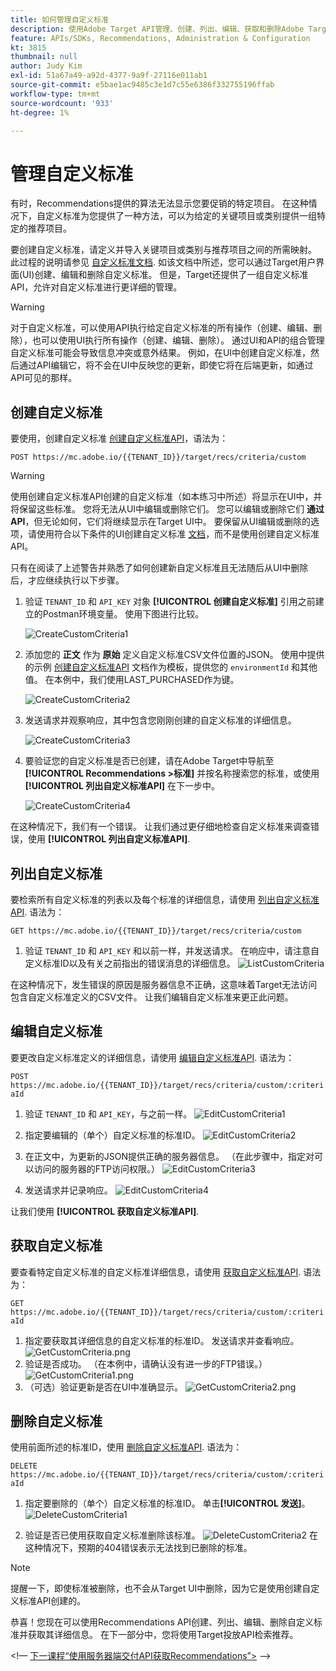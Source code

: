 ```yaml
---
title: 如何管理自定义标准
description: 使用Adobe Target API管理、创建、列出、编辑、获取和删除Adobe Target Recommendations标准所需的步骤。
feature: APIs/SDKs, Recommendations, Administration & Configuration
kt: 3815
thumbnail: null
author: Judy Kim
exl-id: 51a67a49-a92d-4377-9a9f-27116e011ab1
source-git-commit: e5bae1ac9485c3e1d7c55e6386f332755196ffab
workflow-type: tm+mt
source-wordcount: '933'
ht-degree: 1%

---
```


# 管理自定义标准

有时，Recommendations提供的算法无法显示您要促销的特定项目。 在这种情况下，自定义标准为您提供了一种方法，可以为给定的关键项目或类别提供一组特定的推荐项目。

要创建自定义标准，请定义并导入关键项目或类别与推荐项目之间的所需映射。 此过程的说明请参见 [自定义标准文档](https://experienceleague.adobe.com/docs/target/using/recommendations/criteria/recommendations-csv.html). 如该文档中所述，您可以通过Target用户界面(UI)创建、编辑和删除自定义标准。 但是，Target还提供了一组自定义标准API，允许对自定义标准进行更详细的管理。

>[!WARNING]
>
>对于自定义标准，可以使用API执行给定自定义标准的所有操作（创建、编辑、删除），也可以使用UI执行所有操作（创建、编辑、删除）。 通过UI和API的组合管理自定义标准可能会导致信息冲突或意外结果。 例如，在UI中创建自定义标准，然后通过API编辑它，将不会在UI中反映您的更新，即使它将在后端更新，如通过API可见的那样。

## 创建自定义标准

要使用，创建自定义标准 [创建自定义标准API](https://developers.adobetarget.com/api/recommendations/#operation/createCriteriaCustom)，语法为：

`POST https://mc.adobe.io/{{TENANT_ID}}/target/recs/criteria/custom`

>[!WARNING]
>
>使用创建自定义标准API创建的自定义标准（如本练习中所述）将显示在UI中，并将保留这些标准。 您将无法从UI中编辑或删除它们。 您可以编辑或删除它们 **通过API**，但无论如何，它们将继续显示在Target UI中。 要保留从UI编辑或删除的选项，请使用符合以下条件的UI创建自定义标准 [文档](https://experienceleague.adobe.com/docs/target/using/recommendations/criteria/recommendations-csv.html)，而不是使用创建自定义标准API。

只有在阅读了上述警告并熟悉了如何创建新自定义标准且无法随后从UI中删除后，才应继续执行以下步骤。

1. 验证 `TENANT_ID` 和 `API_KEY` 对象 **[!UICONTROL 创建自定义标准]** 引用之前建立的Postman环境变量。 使用下图进行比较。

   ![CreateCustomCriteria1](assets/CreateCustomCriteria1.png)

1. 添加您的 **正文** 作为 **原始** 定义自定义标准CSV文件位置的JSON。 使用中提供的示例 [创建自定义标准API](https://developers.adobetarget.com/api/recommendations/#operation/getAllCriteriaCustom) 文档作为模板，提供您的 `environmentId` 和其他值。 在本例中，我们使用LAST_PURCHASED作为键。

   ![CreateCustomCriteria2](assets/CreateCustomCriteria2.png)

1. 发送请求并观察响应，其中包含您刚刚创建的自定义标准的详细信息。

   ![CreateCustomCriteria3](assets/CreateCustomCriteria3.png)

1. 要验证您的自定义标准是否已创建，请在Adobe Target中导航至 **[!UICONTROL Recommendations >标准]** 并按名称搜索您的标准，或使用 **[!UICONTROL 列出自定义标准API]** 在下一步中。

   ![CreateCustomCriteria4](assets/CreateCustomCriteria4.png)

在这种情况下，我们有一个错误。 让我们通过更仔细地检查自定义标准来调查错误，使用 **[!UICONTROL 列出自定义标准API]**.

## 列出自定义标准

要检索所有自定义标准的列表以及每个标准的详细信息，请使用 [列出自定义标准API](https://developers.adobetarget.com/api/recommendations/#operation/getAllCriteriaCustom). 语法为：

`GET https://mc.adobe.io/{{TENANT_ID}}/target/recs/criteria/custom`

1. 验证 `TENANT_ID` 和 `API_KEY` 和以前一样，并发送请求。 在响应中，请注意自定义标准ID以及有关之前指出的错误消息的详细信息。
   ![ListCustomCriteria](assets/ListCustomCriteria.png)

在这种情况下，发生错误的原因是服务器信息不正确，这意味着Target无法访问包含自定义标准定义的CSV文件。 让我们编辑自定义标准来更正此问题。

## 编辑自定义标准

要更改自定义标准定义的详细信息，请使用 [编辑自定义标准API](https://developers.adobetarget.com/api/recommendations/#operation/updateCriteriaCustom). 语法为：

`POST https://mc.adobe.io/{{TENANT_ID}}/target/recs/criteria/custom/:criteriaId`

1. 验证 `TENANT_ID` 和 `API_KEY`，与之前一样。
   ![EditCustomCriteria1](assets/EditCustomCriteria1.png)

1. 指定要编辑的（单个）自定义标准的标准ID。
   ![EditCustomCriteria2](assets/EditCustomCriteria2.png)

1. 在正文中，为更新的JSON提供正确的服务器信息。 （在此步骤中，指定对可以访问的服务器的FTP访问权限。）
   ![EditCustomCriteria3](assets/EditCustomCriteria3.png)

1. 发送请求并记录响应。
   ![EditCustomCriteria4](assets/EditCustomCriteria4.png)

让我们使用 **[!UICONTROL 获取自定义标准API]**.

## 获取自定义标准

要查看特定自定义标准的自定义标准详细信息，请使用 [获取自定义标准API](https://developers.adobetarget.com/api/recommendations/#operation/getCriteriaCustom). 语法为：

`GET https://mc.adobe.io/{{TENANT_ID}}/target/recs/criteria/custom/:criteriaId`

1. 指定要获取其详细信息的自定义标准的标准ID。 发送请求并查看响应。
   ![GetCustomCriteria.png](assets/GetCustomCriteria.png)
1. 验证是否成功。 （在本例中，请确认没有进一步的FTP错误。）
   ![GetCustomCriteria1.png](assets/GetCustomCriteria1.png)
1. （可选）验证更新是否在UI中准确显示。
   ![GetCustomCriteria2.png](assets/GetCustomCriteria2.png)

## 删除自定义标准

使用前面所述的标准ID，使用 [删除自定义标准API](https://developers.adobetarget.com/api/recommendations/#operation/deleteCriteriaCustom). 语法为：

`DELETE https://mc.adobe.io/{{TENANT_ID}}/target/recs/criteria/custom/:criteriaId`

1. 指定要删除的（单个）自定义标准的标准ID。 单击&#x200B;**[!UICONTROL 发送]**。
   ![DeleteCustomCriteria1](assets/DeleteCustomCriteria1.png)

1. 验证是否已使用获取自定义标准删除该标准。
   ![DeleteCustomCriteria2](assets/DeleteCustomCriteria2.png)
在这种情况下，预期的404错误表示无法找到已删除的标准。

>[!NOTE]
>
>提醒一下，即使标准被删除，也不会从Target UI中删除，因为它是使用创建自定义标准API创建的。

恭喜！您现在可以使用Recommendations API创建、列出、编辑、删除自定义标准并获取其详细信息。 在下一部分中，您将使用Target投放API检索推荐。

&lt;!— [下一课程“使用服务器端交付API获取Recommendations”>](fetch-recs-server-side-delivery-api.md) —>
